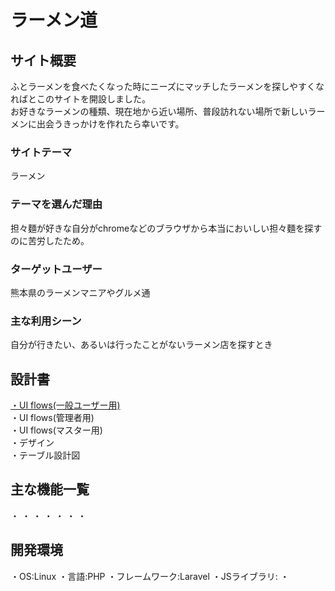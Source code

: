 # ラーメン道

## サイト概要
ふとラーメンを食べたくなった時にニーズにマッチしたラーメンを探しやすくなればとこのサイトを開設しました。<br>
お好きなラーメンの種類、現在地から近い場所、普段訪れない場所で新しいラーメンに出会うきっかけを作れたら幸いです。
### サイトテーマ
ラーメン
### テーマを選んだ理由
担々麵が好きな自分がchromeなどのブラウザから本当においしい担々麵を探すのに苦労したため。
### ターゲットユーザー
熊本県のラーメンマニアやグルメ通
### 主な利用シーン
自分が行きたい、あるいは行ったことがないラーメン店を探すとき

## 設計書
[・UI flows(一般ユーザー用)]()<br>
・UI flows(管理者用)<br>
・UI flows(マスター用)<br>
・デザイン<br>
・テーブル設計図<br>

## 主な機能一覧
・
・
・
・
・
・
・

## 開発環境
・OS:Linux
・言語:PHP
・フレームワーク:Laravel
・JSライブラリ:
・
